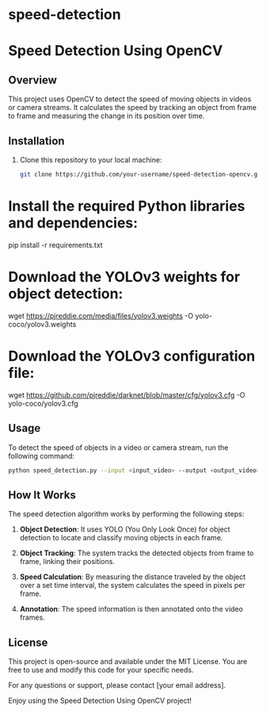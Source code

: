 # speed-detection
# Speed Detection Using OpenCV

## Overview

This project uses OpenCV to detect the speed of moving objects in videos or camera streams. It calculates the speed by tracking an object from frame to frame and measuring the change in its position over time.

## Installation

1. Clone this repository to your local machine:

   ```bash
   git clone https://github.com/your-username/speed-detection-opencv.git
# Install the required Python libraries and dependencies:
pip install -r requirements.txt

# Download the YOLOv3 weights for object detection:
wget https://pjreddie.com/media/files/yolov3.weights -O yolo-coco/yolov3.weights

# Download the YOLOv3 configuration file:
wget https://github.com/pjreddie/darknet/blob/master/cfg/yolov3.cfg -O yolo-coco/yolov3.cfg


## Usage

To detect the speed of objects in a video or camera stream, run the following command:

```bash
python speed_detection.py --input <input_video> --output <output_video>
```
## How It Works

The speed detection algorithm works by performing the following steps:

1. **Object Detection**: It uses YOLO (You Only Look Once) for object detection to locate and classify moving objects in each frame.

2. **Object Tracking**: The system tracks the detected objects from frame to frame, linking their positions.

3. **Speed Calculation**: By measuring the distance traveled by the object over a set time interval, the system calculates the speed in pixels per frame.

4. **Annotation**: The speed information is then annotated onto the video frames.

## License

This project is open-source and available under the MIT License. You are free to use and modify this code for your specific needs.

For any questions or support, please contact [your email address].

Enjoy using the Speed Detection Using OpenCV project!


